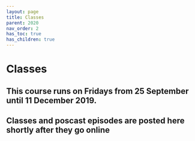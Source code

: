 ```yaml
---
layout: page
title: Classes
parent: 2020
nav_order: 2
has_toc: true
has_children: true
---
```


# Classes

## This course runs on Fridays from 25 September until 11 December 2019.

## Classes and poscast episodes are posted here shortly after they go online
